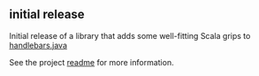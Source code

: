 ## initial release

Initial release of a library that adds some well-fitting Scala grips to [handlebars](http://handlebarsjs.com/)[.java](https://github.com/jknack/handlebars.java)

See the project [readme](https://github.com/softprops/fixie-grips#readme) for more information.

